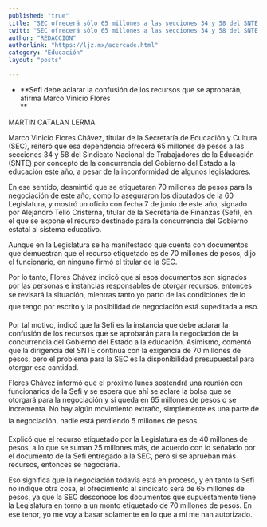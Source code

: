 ```yaml
---
published: "true"
title: "SEC ofrecerá sólo 65 millones a las secciones 34 y 58 del SNTE: titular"
twitt: "SEC ofrecerá sólo 65 millones a las secciones 34 y 58 del SNTE: titular"
author: "REDACCION"
authorlink: "https://ljz.mx/acercade.html"
category: "Educación"
layout: "posts"

---
```


*   **Sefi debe aclarar la confusión de los recursos que se aprobarán, afirma Marco Vinicio Flores  
    **


  MARTIN CATALAN LERMA



  Marco Vinicio Flores Chávez, titular de la Secretaría de Educación y Cultura (SEC), reiteró que esa dependencia ofrecerá 65 millones de pesos a las secciones 34 y 58 del Sindicato Nacional de Trabajadores de la Educación (SNTE) por concepto de la concurrencia del Gobierno del Estado a la educación este año, a pesar de la inconformidad de algunos legisladores.



  En ese sentido, desmintió que se etiquetaran 70 millones de pesos para la negociación de este año, como lo aseguraron los diputados de la 60 Legislatura, y mostró un oficio con fecha 7 de junio de este año, signado por Alejandro Tello Cristerna, titular de la Secretaría de Finanzas (Sefi), en el que se expone el recurso destinado para la concurrencia del Gobierno estatal al sistema educativo.



  Aunque en la Legislatura se ha manifestado que cuenta con documentos que demuestran que el recurso etiquetado es de 70 millones de pesos, dijo el funcionario, en ninguno firmó el titular de la SEC.



  Por lo tanto, Flores Chávez indicó que si esos documentos son signados por las personas e instancias responsables de otorgar recursos, entonces se revisará la situación, mientras tanto yo parto de las condiciones de lo que tengo por escrito y la posibilidad de negociación está supeditada a eso.



  Por tal motivo, indicó que la Sefi es la instancia que debe aclarar la confusión de los recursos que se aprobarán para la negociación de la concurrencia del Gobierno del Estado a la educación. Asimismo, comentó que la dirigencia del SNTE continúa con la exigencia de 70 millones de pesos, pero el problema para la SEC es la disponibilidad presupuestal para otorgar esa cantidad.



  Flores Chávez informó que el próximo lunes sostendrá una reunión con funcionarios de la Sefi y se espera que ahí se aclare la bolsa que se otorgará para la negociación y si queda en 65 millones de pesos o se incrementa. No hay algún movimiento extraño, simplemente es una parte de la negociación, nadie está perdiendo 5 millones de pesos.



  Explicó que el recurso etiquetado por la Legislatura es de 40 millones de pesos, a lo que se suman 25 millones más, de acuerdo con lo señalado por el documento de la Sefi entregado a la SEC, pero si se aprueban más recursos, entonces se negociaría.



  Eso significa que la negociación todavía está en proceso, y en tanto la Sefi no indique otra cosa, el ofrecimiento al sindicato será de 65 millones de pesos, ya que la SEC desconoce los documentos que supuestamente tiene la Legislatura en torno a un monto etiquetado de 70 millones de pesos. En ese tenor, yo me voy a basar solamente en lo que a mí me han autorizado.

